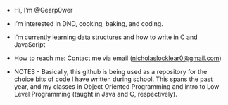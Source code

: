 - Hi, I’m @Gearp0wer
- I’m interested in DND, cooking, baking, and coding.
- I’m currently learning data structures and how to write in C and JavaScript
- How to reach me: Contact me via email (nicholaslocklear0@gmail.com)

- NOTES -
Basically, this github is being used as a repository for the choice bits of code I have written during school. 
This spans the past year, and my classes in Object Oriented Programming and intro to Low Level Programming (taught in Java and C, respectively).
